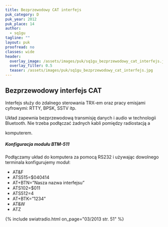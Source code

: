 ```yaml
---
title: Bezprzewodowy CAT interfejs
puk_category: D
puk_year: 2012
puk_place: 14
author: 
  - sq1gu
tagline: ""
layout: puk
proofread: no
classes: wide
header:
  overlay_image: /assets/images/puk/sq1gu_bezprzewodowy_cat_interfejs.jpg
  overlay_filter: 0.5
  teaser: /assets/images/puk/sq1gu_bezprzewodowy_cat_interfejs.jpg
---
```






 







Bezprzewodowy interfejs CAT
---------------------------





 Interfejs służy do zdalnego sterowania TRX-em oraz pracy emisjami cyfrowymi: RTTY, BPSK, SSTV itp.

 Układ zapewnia bezprzewodową transmisję danych i audio w technologii Bluetooth. Nie trzeba podłączać żadnych kabli pomiędzy radiostacją a

 komputerem.

 


##### Konfiguracja modułu BTM-511




 Podłączamy układ do komputera za pomocą RS232 i używając dowolnego terminala konfigurujemy moduł:

 

* AT&F
* ATS515=$040414
* AT+BTN=”Nasza nazwa interfejsu”
* ATS102=$011
* ATS512=4
* AT+BTK=”1234”
* AT&W
* ATZ






{% include swiatradio.html on_page="03/2013 str. 51" %}





 





 


